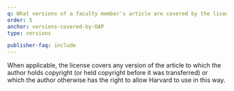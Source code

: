```yaml
---
q: What versions of a faculty member's article are covered by the license to Harvard?
order: 5
anchor: versions-covered-by-OAP
type: versions

publisher-faq: include
---
```

When applicable, the license covers any version of the article to which the author holds copyright (or held copyright before it was transferred) or which the author otherwise has the right to allow Harvard to use in this way.
